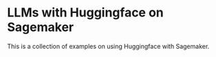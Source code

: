 # LLMs with Huggingface on Sagemaker
This is a collection of examples on using Huggingface with Sagemaker.
